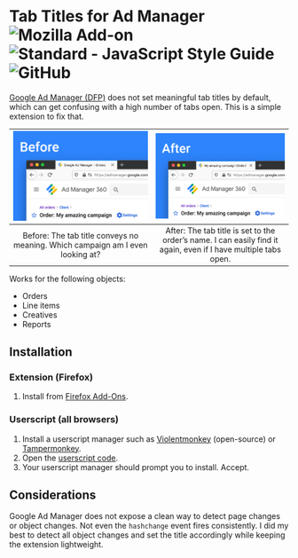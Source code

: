 # Tab Titles for Ad Manager ![Mozilla Add-on](https://img.shields.io/amo/v/tab-titles-for-ad-manager) ![Standard - JavaScript Style Guide](https://img.shields.io/badge/code_style-standard-brightgreen.svg) ![GitHub](https://img.shields.io/github/license/v-ji/tab-titles-for-ad-manager)

[Google Ad Manager (DFP)](https://admanager.google.com) does not set meaningful tab titles by default, which can get confusing with a high number of tabs open. This is a simple extension to fix that.

| ![Before](screenshots/before.png) | ![After](screenshots/after.png) |
|:-:|:-:|
| Before: The tab title conveys no meaning. Which campaign am I even looking at? | After: The tab title is set to the order’s name. I can easily find it again, even if I have multiple tabs open. |

Works for the following objects:
- Orders
- Line items
- Creatives
- Reports

## Installation
### Extension (Firefox)
1. Install from [Firefox Add-Ons](https://addons.mozilla.org/en-US/firefox/addon/tab-titles-for-ad-manager/).

### Userscript (all browsers)
1. Install a userscript manager such as [Violentmonkey](https://violentmonkey.github.io) (open-source) or [Tampermonkey](https://www.tampermonkey.net).
2. Open the [userscript code](https://raw.githubusercontent.com/v-ji/tab-titles-for-ad-manager/master/userscript/tab-titles-for-ad-manager.user.js).
3. Your userscript manager should prompt you to install. Accept.

## Considerations
Google Ad Manager does not expose a clean way to detect page changes or object changes. Not even the `hashchange` event fires consistently. I did my best to detect all object changes and set the title accordingly while keeping the extension lightweight.
